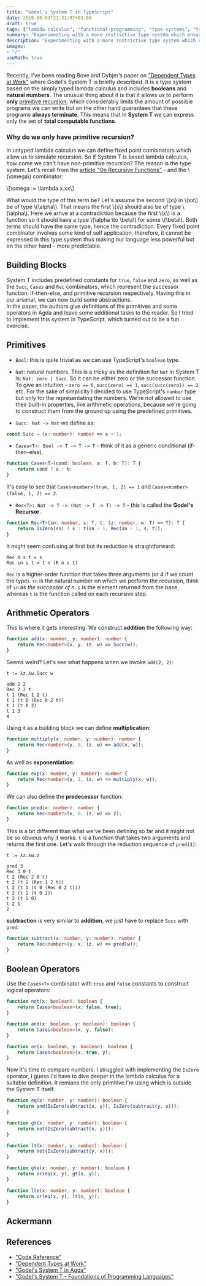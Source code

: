```yaml
---
title: "Gödel's System T in TypeScript"
date: 2019-06-03T21:31:07+03:00
draft: true
tags: ["lambda-calculus", "functional-programming", "type-systems", "typescript", "javascript"]
summary: "Experimenting with a more restrictive type system which ensures that the programs always terminate."
description: "Experimenting with a more restrictive type system which ensures that the programs always terminate."
images: 
- "/"
useMath: true
---
```


Recently, I've been reading Bove and Dybjer’s paper on ["Dependent Types at Work"](http://www.cse.chalmers.se/~peterd/papers/DependentTypesAtWork.pdf) where Godel's System T is briefly described. It is a type system based on the simply typed lambda calculus and includes **booleans** and **natural numbers**. The unusual thing about it is that it allows us to perform **only** [primitive recursion](https://www.google.com/url?sa=t&rct=j&q=&esrc=s&source=web&cd=3&cad=rja&uact=8&ved=2ahUKEwiBqeT41M_iAhUK4aQKHeBYDowQFjACegQICxAG&url=https%3A%2F%2Fen.wikipedia.org%2Fwiki%2FPrimitive_recursive_function&usg=AOvVaw293_OtMzAukv1lsqcq0V4H), which considerably limits the amount of possible programs we can write but on the other hand guarantees that these programs **always terminate**. This means that in **System T** we can express only the set of **total computable functions**.

### Why do we only have primitive recursion?

In untyped lambda calculus we can define fixed point combinators which allow us to simulate recursion. So if System T is based lambda calculus, how come we can't have non-primitive recursion? The reason is the type system. Let's recall from the [article "On Recursive Functions"]("/on-recursive-functions") - and the \\(\omega\\) combinator:

\\[\omega := \lambda x.xx\\]

What would the type of this term be? Let's assume the second \\(x\\) in \\(xx\\) be of type \\(\alpha\\). That means the first \\(x\\) should also be of type \\(\alpha\\). Here we arrive at a contradiction because the first \\(x\\) is a function so it should have a type \\(\alpha \to \beta\\) for some \\(\beta\\). Both terms should have the same type, hence the contradiction. Every fixed point combinator involves some kind of self application, therefore, it cannot be expressed in this  type system thus making our language less powerful but on the other hand - more predictable.

## Building Blocks

System T includes predefined constants for `true`, `false` and `zero`, as well as the `Succ`, `Cases` and `Rec` combinators, which represent the successor function, if-then-else, and primitive recursion respectively. Having this in our arsenal, we can now build some abstractions.  
In the paper, the authors give definitions of the primitives and some operators in Agda and leave some additional tasks to the reader. So I tried to implement this system in TypeScript, which turned out to be a fun exercise.

## Primitives

* `Bool`: this is quite trivial as we can use TypeScript's `boolean` type.

* `Nat`: natural numbers. This is a tricky as the definition for `Nat` in System T is: `Nat: zero | Succ`. So it can be either zero or the successor function. To give an intuition - `zero == 0`, `succ(zero) == 1`, `succ(succ(zero)) == 2` etc. For the sake of simplicity I decided to use TypeScript's `number` type but only for the representating the numbers. We're not allowed to use their built-in properties, like arithmetic operations, because we're going to construct them from the ground up using the predefined primitives.

* `Succ: Nat -> Nat` we define as:

```ts
const Succ = (x: number): number => x + 1;
```

* `Cases<T>: Bool -> T -> T -> T` - think of it as a generic conditional (if-then-else).

```ts
function Cases<T>(cond: boolean, a: T, b: T): T {
    return cond ? a : b;
}
```

It's easy to see that `Cases<number>(true, 1, 2) == 1` and `Cases<number>(false, 1, 2) == 2`.

* `Rec<T>: Nat -> T -> (Nat -> T -> T) -> T` - this is called the **Godel's Recursor**.

```ts
function Rec<T>(sn: number, s: T, t: (z: number, w: T) => T): T {
    return IsZero(sn) ? s : t(sn - 1, Rec(sn - 1, s, t));
}
```

It might seem confusing at first but its reduction is straightforward:
```
Rec 0 s t = s
Rec sn s t = t n (R n s t)
```
`Rec` is a higher-order function that takes three arguments (or 4 if we count the type). `sn` is the natural number on which we perform the recursion, think of `sn` as _the successor of n_. `s` is the element returned from the base, whereas `t` is the function called on each recursive step. 

## Arithmetic Operators

This is where it gets interesting. We construct **addition** the following way:

```ts
function add(x: number, y: number): number {
    return Rec<number>(x, y, (z, w) => Succ(w));
}
```

Seems weird? Let's see what happens when we invoke `add(2, 2)`:

```
t := λz.λw.Succ w

add 2 2
Rec 2 2 t
t 1 (Rec 1 2 t)
t 1 (t 0 (Rec 0 2 t))
t 1 (t 0 2)
t 1 3
4
```

Using it as a building block we can define **multiplication**:

```ts
function multiply(x: number, y: number): number {
    return Rec<number>(y, 0, (z, w) => add(x, w));
}
```

As well as **exponentiation**:

```ts
function exp(x: number, y: number): number {
    return Rec<number>(y, 1, (z, w) => multiply(x, w));
}
```

We can also define the **predecessor** function:

```ts
function pred(x: number): number {
    return Rec<number>(x, 0, (z, w) => z);
}
```

This is a bit different than what we've been defining so far and it might not be so obvious why it works. `t` is a function that takes two arguments and returns the first one. Let's walk through the reduction sequence of `pred(3)`:

```
t := λz.λw.z

pred 3
Rec 3 0 t
t 2 (Rec 2 0 t)
t 2 (t 1 (Rec 1 2 t))
t 2 (t 1 (t 0 (Rec 0 2 t)))
t 2 (t 1 (t 0 2))
t 2 (t 1 0)
t 2 1
2
```

**subtraction** is very similar to **addition**, we just have to replace `Succ` with `pred`:

```ts
function subtract(x: number, y: number): number {
    return Rec<number>(y, x, (z, w) => pred(w));
}
```

## Boolean Operators

Use the `Cases<T>` combinator with `true` and `false` constants to construct logical operators:

```ts
function not(x: boolean): boolean {
    return Cases<boolean>(x, false, true);
}

function and(x: boolean, y: boolean): boolean {
    return Cases<boolean>(x, y, false);
}

function or(x: boolean, y: boolean): boolean {
    return Cases<boolean>(x, true, y);
}
```

Now it's time to compare numbers. I struggled with implementing the `IsZero` operator, I guess I'd have to dive deeper in the lambda calculus for a suitable definition. It remians the only primitive I'm using which is outside the System T itself.

```ts
function eq(x: number, y: number): boolean {
    return and(IsZero(subtract(x, y)), IsZero(subtract(y, x)));
}

function gt(x: number, y: number): boolean {
    return not(IsZero(subtract(x, y)));
}

function lt(x: number, y: number): boolean {
    return not(IsZero(subtract(y, x)));
}

function gte(x: number, y: number): boolean {
    return or(eq(x, y), gt(x, y));
}

function lte(x: number, y: number): boolean {
    return or(eq(x, y), lt(x, y));
}
```

## Ackermann

## References

* ["Code Reference"](https://github.com/deniskyashif/fmi-lcpt/blob/master/src/godel.ts)
* ["Dependent Types at Work"](http://www.cse.chalmers.se/~peterd/papers/DependentTypesAtWork.pdf)
* ["Godel's System T in Agda"](http://gregorulm.com/godels-system-t-in-agda/)
* ["Godel's System T - Foundations of Programming Languages"](https://www.andrew.cmu.edu/course/15-312/recitations/rec3-notes.pdf)

